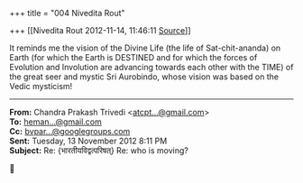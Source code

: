 +++
title = "004 Nivedita Rout"

+++
[[Nivedita Rout	2012-11-14, 11:46:11 [Source](https://groups.google.com/g/bvparishat/c/vQT2-vGsD5c)]]



It reminds me the vision of the Divine Life (the life of Sat-chit-ananda) on Earth (for which the Earth is DESTINED and for which the forces of Evolution and Involution are advancing towards each other with the TIME) of the great seer and mystic Sri Aurobindo, whose vision was based on the Vedic mysticism! 

  

------------------------------------------------------------------------

**From:** Chandra Prakash Trivedi \<[atcpt...@gmail.com]()\>  
**To:** [heman...@gmail.com]()  
**Cc:** [bvpar...@googlegroups.com]()  
**Sent:** Tuesday, 13 November 2012 8:11 PM  
**Subject:** Re: {भारतीयविद्वत्परिषत्} Re: who is moving?  




